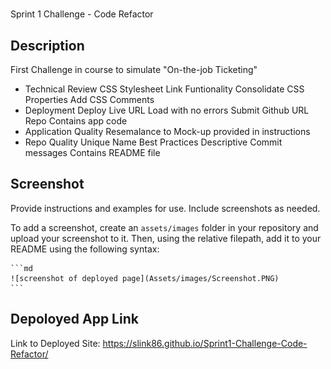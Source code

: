# <Your-Project-Title>
Sprint 1 Challenge - Code Refactor

## Description

First Challenge in course to simulate "On-the-job Ticketing"

- Technical
    Review CSS Stylesheet
        Link Funtionality
        Consolidate CSS Properties
        Add CSS Comments
- Deployment
    Deploy Live URL
    Load with no errors
    Submit Github URL
    Repo Contains app code
- Application Quality
    Resemalance to Mock-up provided in instructions
- Repo Quality
    Unique Name
    Best Practices
    Descriptive Commit messages
    Contains README file

## Screenshot

Provide instructions and examples for use. Include screenshots as needed.

To add a screenshot, create an `assets/images` folder in your repository and upload your screenshot to it. Then, using the relative filepath, add it to your README using the following syntax:

    ```md
    ![screenshot of deployed page](Assets/images/Screenshot.PNG)
    ```

## Depoloyed App Link

Link to Deployed Site: https://slink86.github.io/Sprint1-Challenge-Code-Refactor/